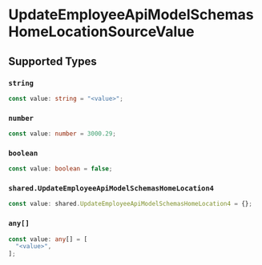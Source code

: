 # UpdateEmployeeApiModelSchemasHomeLocationSourceValue


## Supported Types

### `string`

```typescript
const value: string = "<value>";
```

### `number`

```typescript
const value: number = 3000.29;
```

### `boolean`

```typescript
const value: boolean = false;
```

### `shared.UpdateEmployeeApiModelSchemasHomeLocation4`

```typescript
const value: shared.UpdateEmployeeApiModelSchemasHomeLocation4 = {};
```

### `any[]`

```typescript
const value: any[] = [
  "<value>",
];
```


